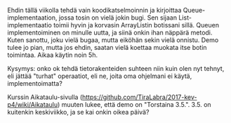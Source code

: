 Ehdin tällä viikolla tehdä vain koodikatselmoinnin ja kirjoittaa Queue-implementaation, jossa tosin on vielä jokin bugi. Sen sijaan List-implementaatio toimii hyvin ja korvasin ArrayListin botissani sillä. Queuen implementoiminen on minulle uutta, ja siinä onkin ihan näppärä metodi. Kuten sanottu, joku vielä bugaa, mutta eiköhän sekin vielä onnistu. Demo tulee jo pian, mutta jos ehdin, saatan vielä koettaa muokata itse botin toimintaa. Aikaa käytin noin 5h.

Kysymys: onko ok tehdä tietorakenteiden suhteen niin kuin olen nyt tehnyt, eli jättää "turhat" operaatiot, eli ne, joita oma ohjelmani ei käytä, implementoimatta?

Kurssin Aikataulu-sivulla (https://github.com/TiraLabra/2017-kev-p4/wiki/Aikataulu) muuten lukee, että demo on "Torstaina 3.5.". 3.5. on kuitenkin keskiviikko, ja se kai onkin oikea päivä?
